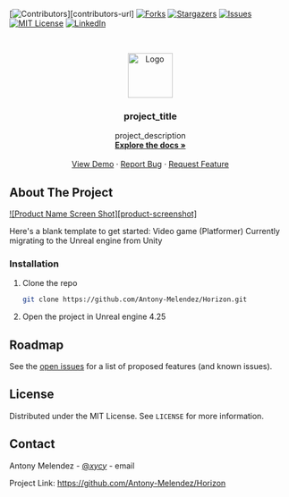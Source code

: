 <!-- PROJECT SHIELDS -->
<!--
*** I'm using markdown "reference style" links for readability.
*** Reference links are enclosed in brackets [ ] instead of parentheses ( ).
*** See the bottom of this document for the declaration of the reference variables
*** for contributors-url, forks-url, etc. This is an optional, concise syntax you may use.
*** https://www.markdownguide.org/basic-syntax/#reference-style-links
-->
[![Contributors][contributors-shield]][contributors-url]
[![Forks][forks-shield]][forks-url]
[![Stargazers][stars-shield]][stars-url]
[![Issues][issues-shield]][issues-url]
[![MIT License][license-shield]][license-url]
[![LinkedIn][linkedin-shield]][linkedin-url]


<!-- PROJECT LOGO -->
<br />
<p align="center">
  <a href="https://github.com/github_username/repo_name">
    <img src="images/logo.png" alt="Logo" width="80" height="80">
  </a>

  <h3 align="center">project_title</h3>

  <p align="center">
    project_description
    <br />
    <a href="https://github.com/github_username/repo_name"><strong>Explore the docs »</strong></a>
    <br />
    <br />
    <a href="https://github.com/github_username/repo_name">View Demo</a>
    ·
    <a href="https://github.com/github_username/repo_name/issues">Report Bug</a>
    ·
    <a href="https://github.com/github_username/repo_name/issues">Request Feature</a>
  </p>
</p>


<!-- ABOUT THE PROJECT -->
## About The Project

[![Product Name Screen Shot][product-screenshot]](https://example.com)

Here's a blank template to get started:
Video game (Platformer) Currently migrating to the Unreal engine from Unity


<!-- GETTING STARTED -->

### Installation

1. Clone the repo
   ```sh
   git clone https://github.com/Antony-Melendez/Horizon.git
   ```
2. Open the project in Unreal engine 4.25


<!-- ROADMAP -->
## Roadmap

See the [open issues](https://github.com/Antony-Melendez/Horizon/issues) for a list of proposed features (and known issues).

<!-- LICENSE -->
## License

Distributed under the MIT License. See `LICENSE` for more information.

<!-- CONTACT -->
## Contact

Antony Melendez - [@_xycy_](https://www.instagram.com/_xycy_/) - email

Project Link: https://github.com/Antony-Melendez/Horizon

<!-- MARKDOWN LINKS & IMAGES -->
<!-- https://www.markdownguide.org/basic-syntax/#reference-style-links -->
[contributors-shield]: https://img.shields.io/github/contributors/github_username/repo.svg?style=for-the-badge
[forks-shield]: https://img.shields.io/github/forks/github_username/repo.svg?style=for-the-badge
[forks-url]: https://github.com/Antony-Melendez/Horizon/network/members
[stars-shield]: https://img.shields.io/github/stars/github_username/repo.svg?style=for-the-badge
[stars-url]: https://github.com/Antony-Melendez/Horizon/stargazers
[issues-shield]: https://img.shields.io/github/issues/github_username/repo.svg?style=for-the-badge
[issues-url]: https://github.com/Antony-Melendez/Horizon/issues
[license-shield]: https://img.shields.io/github/license/github_username/repo.svg?style=for-the-badge
[license-url]: https://github.com/Antony-Melendez/Horizon/blob/main/LICENSE
[linkedin-shield]: https://img.shields.io/badge/-LinkedIn-black.svg?style=for-the-badge&logo=linkedin&colorB=555
[linkedin-url]: https://www.linkedin.com/in/antony-melendez-b756091b9/
